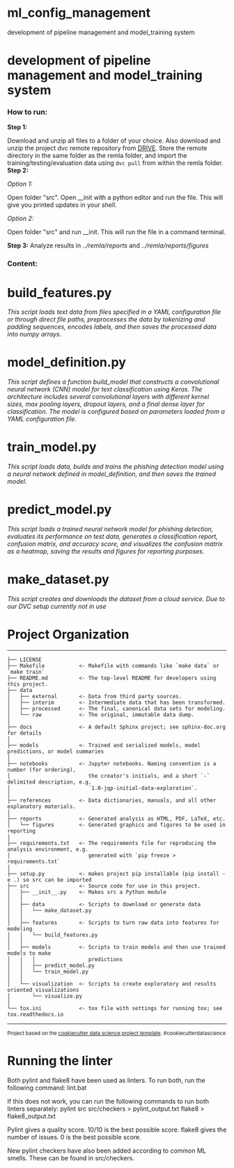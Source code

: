 # ml_config_management

development of pipeline management and model_training system

# development of pipeline management and model_training system

### How to run:

**Step 1:**

Download and unzip all files to a folder of your choice.
Also download and unzip the project dvc remote repository from [DRIVE](https://drive.google.com/file/d/1GY0a_DOoJeKwlM2ffvq5au2X45jPN3H5/view?usp=drive_link). Store the remote directory in the same folder as the remla folder, and import the training/testing/evaluation data using `dvc pull` from within the remla folder.
**Step 2:**

_Option 1:_

Open folder "src". Open \_\_init with a python editor and run the file. This will give you printed updates in your shell.

_Option 2:_

Open folder "src" and run \_\_init. This will run the file in a command terminal.

**Step 3:**
Analyze results in _../remla/reports_ and _../remla/reports/figures_

### Content:

# build_features.py

_This script loads text data from files specified in a YAML configuration file or through direct file paths, preprocesses the data by tokenizing and padding sequences, encodes labels, and then saves the processed data into numpy arrays._

# model_definition.py

_This script defines a function build_model that constructs a convolutional neural network (CNN) model for text classification using Keras. The architecture includes several convolutional layers with different kernel sizes, max pooling layers, dropout layers, and a final dense layer for classification. The model is configured based on parameters loaded from a YAML configuration file._

# train_model.py

_This script loads data, builds and trains the phishing detection model using a neural network defined in model_definition, and then saves the trained model._

# predict_model.py

_This script loads a trained neural network model for phishing detection, evaluates its performance on test data, generates a classification report, confusion matrix, and accuracy score, and visualizes the confusion matrix as a heatmap, saving the results and figures for reporting purposes._

# make_dataset.py

_This script creates and downloads the dataset from a cloud service. Due to our DVC setup currently not in use_

# Project Organization

---

    ├── LICENSE
    ├── Makefile           <- Makefile with commands like `make data` or `make train`
    ├── README.md          <- The top-level README for developers using this project.
    ├── data
    │   ├── external       <- Data from third party sources.
    │   ├── interim        <- Intermediate data that has been transformed.
    │   ├── processed      <- The final, canonical data sets for modeling.
    │   └── raw            <- The original, immutable data dump.
    │
    ├── docs               <- A default Sphinx project; see sphinx-doc.org for details
    │
    ├── models             <- Trained and serialized models, model predictions, or model summaries
    │
    ├── notebooks          <- Jupyter notebooks. Naming convention is a number (for ordering),
    │                         the creator's initials, and a short `-` delimited description, e.g.
    │                         `1.0-jqp-initial-data-exploration`.
    │
    ├── references         <- Data dictionaries, manuals, and all other explanatory materials.
    │
    ├── reports            <- Generated analysis as HTML, PDF, LaTeX, etc.
    │   └── figures        <- Generated graphics and figures to be used in reporting
    │
    ├── requirements.txt   <- The requirements file for reproducing the analysis environment, e.g.
    │                         generated with `pip freeze > requirements.txt`
    │
    ├── setup.py           <- makes project pip installable (pip install -e .) so src can be imported
    ├── src                <- Source code for use in this project.
    │   ├── __init__.py    <- Makes src a Python module
    │   │
    │   ├── data           <- Scripts to download or generate data
    │   │   └── make_dataset.py
    │   │
    │   ├── features       <- Scripts to turn raw data into features for modeling
    │   │   └── build_features.py
    │   │
    │   ├── models         <- Scripts to train models and then use trained models to make
    │   │   │                 predictions
    │   │   ├── predict_model.py
    │   │   └── train_model.py
    │   │
    │   └── visualization  <- Scripts to create exploratory and results oriented visualizations
    │       └── visualize.py
    │
    └── tox.ini            <- tox file with settings for running tox; see tox.readthedocs.io

---

<p><small>Project based on the <a target="_blank" href="https://drivendata.github.io/cookiecutter-data-science/">cookiecutter data science project template</a>. #cookiecutterdatascience</small></p>

# Running the linter

Both pylint and flake8 have been used as linters. To run both, run the following command:
lint.bat

If this does not work, you can run the following commands to run both linters separately:
pylint src src/checkers > pylint_output.txt
flake8 > flake8_output.txt

Pylint gives a quality score. 10/10 is the best possible score.
flake8 gives the number of issues. 0 is the best possible score.

New pylint checkers have also been added according to common ML smells. These can be found in src/checkers.
